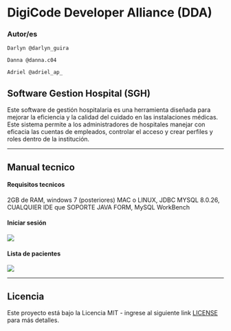 # DigiCode Developer Alliance (DDA)
###  Autor/es

    Darlyn @darlyn_guira 
    
    Danna @danna.c04
    
    Adriel @adriel_ap_
##  Software Gestion Hospital (SGH)


Este software de gestión hospitalaria es una herramienta diseñada para mejorar la eficiencia y la calidad del cuidado en las instalaciones médicas. Este sistema permite a los administradores de hospitales manejar con eficacia las cuentas de empleados, controlar el acceso y crear perfiles y roles dentro de la institución. 

------------

## Manual tecnico
#### Requisitos tecnicos 
2GB de RAM,
windows 7 (posteriores) MAC o LINUX,
JDBC MYSQL 8.0.26,
CUALQUIER IDE que SOPORTE JAVA FORM,
MySQL WorkBench
#### Iniciar sesión
![](https://cdn.discordapp.com/attachments/753056414339039352/1229553420441227365/image.png?ex=663019db&is=661da4db&hm=c1e164f36ea642b340f2f935125284db3fbc48169df2c46b9fa8c279983fe045&)

#### Lista de pacientes
![](https://cdn.discordapp.com/attachments/753056414339039352/1229555877900582972/image.png?ex=66301c25&is=661da725&hm=94ab62da3b8c6f0f316ef8e6effe8de1e0256671b36f4ff121974feffbb63f57&)

------------

## Licencia

Este proyecto está bajo la Licencia MIT - ingrese al siguiente link [LICENSE](https://drive.google.com/file/d/1aOpGJ_HDVgxId_qYUQTblXLuUN18fAjr/view?usp=drive_link "LICENSE") para más detalles.
